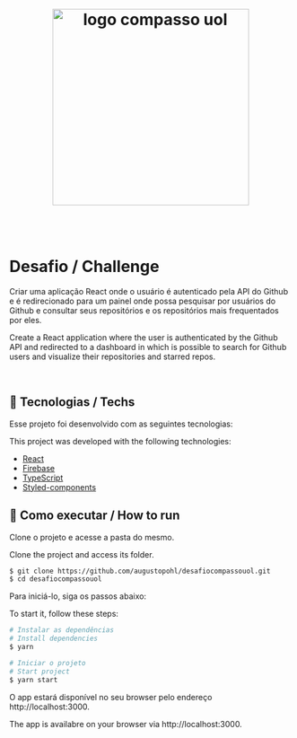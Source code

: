 <h1 align="center">
    <br>
    <img src="/logo.svg" width="350" heigh="100" alt="logo compasso uol">
</h1>

<br>

<br>

# Desafio / Challenge
Criar uma aplicação React onde o usuário é autenticado pela API do Github e é redirecionado para um painel onde possa pesquisar por usuários do Github e consultar seus repositórios e os repositórios mais frequentados por eles.

Create a React application where the user is authenticated by the Github API and redirected to a dashboard in which is possible to search for Github users and visualize their repositories and starred repos.

<br>

## 🧪 Tecnologias / Techs

Esse projeto foi desenvolvido com as seguintes tecnologias:

This project was developed with the following technologies:

- [React](https://reactjs.org)
- [Firebase](https://firebase.google.com/)
- [TypeScript](https://www.typescriptlang.org/)
- [Styled-components](https://styled-components.com/)

## 🚀 Como executar / How to run

Clone o projeto e acesse a pasta do mesmo.

Clone the project and access its folder.

```bash
$ git clone https://github.com/augustopohl/desafiocompassouol.git
$ cd desafiocompassouol
```

Para iniciá-lo, siga os passos abaixo:

To start it, follow these steps:

```bash
# Instalar as dependências
# Install dependencies
$ yarn

# Iniciar o projeto
# Start project
$ yarn start
```

O app estará disponível no seu browser pelo endereço http://localhost:3000.

The app is availabre on your browser via http://localhost:3000.

